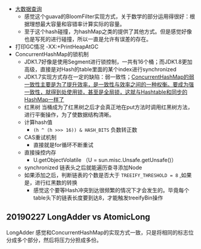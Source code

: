 * [大数据查询](https://mp.weixin.qq.com/s/O3Hl5bPwWr7KftKWNsbmsA)
    * 感觉这个guava的BloomFilter实现方式，关于数学的部分运用得很好：根据理想最大容量和容错率计算实际的容量。
    * 至于这个hash碰撞，为hashMap之类的提供了其他方式。但是感觉好像也是写死的进行碰撞，所以一直是允许有误差的存在。
* 打印GC情况 -XX:+PrintHeapAtGC
* ConcurrentHashMap的锁机制
    * JDK1.7好像是使用Segment进行锁控制，一共有16个桶；而JDK1.8更加高级，直接是对Hash的table里面的某个index进行synchronized
    * JDK1.7实现方式存在一定的缺陷：弱一致性；[ConcurrentHashMap的弱一致性主要是为了提升效率，是一致性与效率之间的一种权衡。要成为强一致性，就得到处使用锁，甚至是全局锁，这就与Hashtable和同步的HashMap一样了](https://my.oschina.net/hosee/blog/675423)
    * 红黑树 当桶成为了红黑树之后才会真正地在put方法时调用红黑树方法，进行平衡操作，为了使数据结构清晰。
    * 计算hash值 
        * `(h ^ (h >>> 16)) & HASH_BITS` 负数转正数
    * CAS重试机制 
        * 直接就是for循环不断重试
    * 直接操控内存
        * U.getObjectVolatile （U = sun.misc.Unsafe.getUnsafe()） 
    * synchronized 链表头之后就能遍历查寻添加Node
    * 如果添加之后，判断链表的个数是否大于 `TREEIFY_THRESHOLD = 8` ,如果是，进行红黑数的转换
        * 感觉这个要等Hash冲突到达很频繁的情况下才会发生的。毕竟每个table头下的链表长度要到达8，才能触发treeifyBin操作
        
        
## 20190227 LongAdder vs AtomicLong
LongAdder 感觉和ConcurrentHashMap的实现方式一致，只是将相同的标志位分成多个部分，然后将压力分担成多份。

